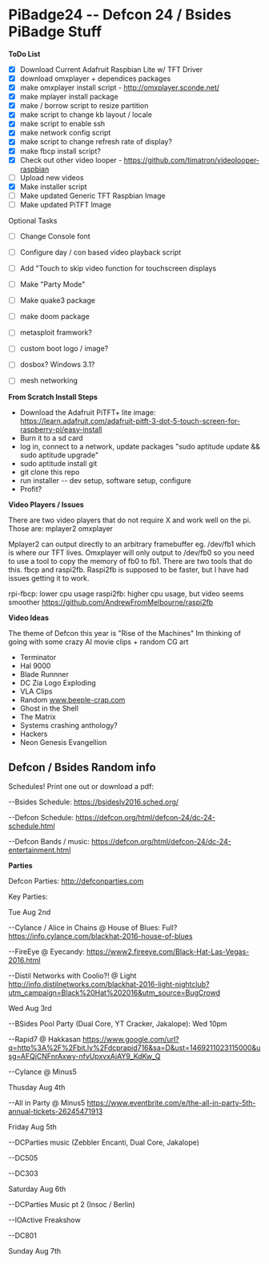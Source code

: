 # PiBadge24 -- Defcon 24 / Bsides PiBadge Stuff

__ToDo List__

  
  - [x] Download Current Adafruit Raspbian Lite w/ TFT Driver
  - [x] download omxplayer + dependices packages
  - [x] make omxplayer install script - http://omxplayer.sconde.net/
  - [x] make mplayer install package
  - [x] make / borrow script to resize partition
  - [x] make script to change kb layout / locale
  - [x] make script to enable ssh
  - [x] make network config script
  - [x] make script to change refresh rate of display?
  - [x] make fbcp install script? 
  - [x] Check out other video looper - https://github.com/timatron/videolooper-raspbian
  - [ ] Upload new videos
  - [x] Make installer script
  - [ ] Make updated Generic TFT Raspbian Image
  - [ ] Make updated PiTFT Image
  
Optional Tasks
  - [ ] Change Console font
  - [ ] Configure day / con based video playback script
  - [ ] Add "Touch to skip video function for touchscreen displays
  - [ ] Make "Party Mode"
  - [ ] Make quake3 package
  - [ ] make doom package
  - [ ] metasploit framwork? 
  - [ ] custom boot logo / image?
  - [ ] dosbox? Windows 3.1?
  - [ ] mesh networking


__From Scratch Install Steps__
* Download the Adafruit PiTFT+ lite image: https://learn.adafruit.com/adafruit-pitft-3-dot-5-touch-screen-for-raspberry-pi/easy-install
* Burn it to a sd card
* log in, connect to a network, update packages "sudo aptitude update && sudo aptitude upgrade"
* sudo aptitude install git
* git clone this repo
* run installer -- dev setup, software setup, configure
* Profit?

__Video Players / Issues__

There are two video players that do not require X and work well on the pi. Those are:
mplayer2
omxplayer

Mplayer2 can output directly to an arbitrary framebuffer eg. /dev/fb1 which is where our TFT lives. Omxplayer will only output to /dev/fb0 so you need to use a tool to copy the memory of fb0 to fb1. There are two tools that do this. fbcp and raspi2fb. Raspi2fb is supposed to be faster, but I have had issues getting it to work.

rpi-fbcp: lower cpu usage 
raspi2fb: higher cpu usage, but video seems smoother https://github.com/AndrewFromMelbourne/raspi2fb

__Video Ideas__

The theme of Defcon this year is "Rise of the Machines" Im thinking of going with some crazy AI movie clips + random CG art 

* Terminator
* Hal 9000
* Blade Runnner
* DC Zia Logo Exploding
* VLA Clips
* Random www.beeple-crap.com
* Ghost in the Shell
* The Matrix
* Systems crashing anthology?
* Hackers
* Neon Genesis Evangellion

## Defcon / Bsides Random info

Schedules! Print one out or download a pdf:

--Bsides Schedule: https://bsideslv2016.sched.org/

--Defcon Schedule: https://defcon.org/html/defcon-24/dc-24-schedule.html

--Defcon Bands / music: https://defcon.org/html/defcon-24/dc-24-entertainment.html


__Parties__

Defcon Parties: http://defconparties.com

Key Parties:

Tue Aug 2nd

--Cylance / Alice in Chains @ House of Blues: Full? https://info.cylance.com/blackhat-2016-house-of-blues

--FireEye @ Eyecandy: https://www2.fireeye.com/Black-Hat-Las-Vegas-2016.html

--Distil Networks with Coolio?! @ Light http://info.distilnetworks.com/blackhat-2016-light-nightclub?utm_campaign=Black%20Hat%202016&utm_source=BugCrowd


Wed Aug 3rd

--BSides Pool Party (Dual Core, YT Cracker, Jakalope): Wed 10pm

--Rapid7 @ Hakkasan https://www.google.com/url?q=http%3A%2F%2Fbit.ly%2Fdcprapid716&sa=D&ust=1469211023115000&usg=AFQjCNFnrAxwy-nfvUpxvxAjAY9_KdKw_Q

--Cylance @ Minus5


Thusday Aug 4th

--All in Party @ Minus5 https://www.eventbrite.com/e/the-all-in-party-5th-annual-tickets-26245471913


Friday Aug 5th

--DCParties music (Zebbler Encanti, Dual Core, Jakalope)

--DC505

--DC303


Saturday Aug 6th

--DCParties Music pt 2 (Insoc / Berlin)

--IOActive Freakshow

--DC801


Sunday Aug 7th
